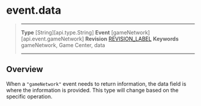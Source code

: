 
# event.data

> --------------------- ------------------------------------------------------------------------------------------
> __Type__              [String][api.type.String]
> __Event__             [gameNetwork][api.event.gameNetwork]
> __Revision__          [REVISION_LABEL](REVISION_URL)
> __Keywords__          gameNetwork, Game Center, data
> --------------------- ------------------------------------------------------------------------------------------

## Overview

When a `"gameNetwork"` event needs to return information, the data field is where the information is provided. This type will change based on the specific operation.

